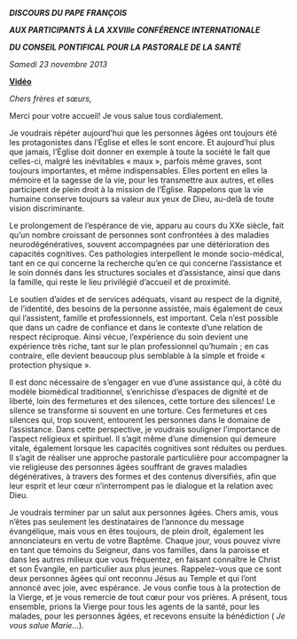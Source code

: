 ***DISCOURS DU PAPE FRANÇOIS***

***AUX PARTICIPANTS À LA XXVIIIe CONFÉRENCE INTERNATIONALE***

***DU CONSEIL PONTIFICAL POUR LA PASTORALE DE LA SANTÉ***

*Samedi 23 novembre 2013*

**[Vidéo](http://player.rv.va/vaticanplayer.asp?language=it&tic=VA_WQSW4ZPC)**

*Chers frères et sœurs,*

Merci pour votre accueil! Je vous salue tous cordialement.

Je voudrais répéter aujourd’hui que les personnes âgées ont toujours été les protagonistes dans l’Église et elles le sont encore. Et aujourd’hui plus que jamais, l’Église doit donner en exemple à toute la société le fait que celles-ci, malgré les inévitables « maux », parfois même graves, sont toujours importantes, et même indispensables. Elles portent en elles la mémoire et la sagesse de la vie, pour les transmettre aux autres, et elles participent de plein droit à la mission de l’Église. Rappelons que la vie humaine conserve toujours sa valeur aux yeux de Dieu, au-delà de toute vision discriminante.

Le prolongement de l’espérance de vie, apparu au cours du XXe siècle, fait qu’un nombre croissant de personnes sont confrontées à des maladies neurodégénératives, souvent accompagnées par une détérioration des capacités cognitives. Ces pathologies interpellent le monde socio-médical, tant en ce qui concerne la recherche qu’en ce qui concerne l’assistance et le soin donnés dans les structures sociales et d’assistance, ainsi que dans la famille, qui reste le lieu privilégié d’accueil et de proximité.

Le soutien d’aides et de services adéquats, visant au respect de la dignité, de l’identité, des besoins de la personne assistée, mais également de ceux qui l’assistent, famille et professionnels, est important. Cela n’est possible que dans un cadre de confiance et dans le contexte d’une relation de respect réciproque. Ainsi vécue, l’expérience du soin devient une expérience très riche, tant sur le plan professionnel qu’humain ; en cas contraire, elle devient beaucoup plus semblable à la simple et froide « protection physique ».

Il est donc nécessaire de s’engager en vue d’une assistance qui, à côté du modèle biomédical traditionnel, s’enrichisse d’espaces de dignité et de liberté, loin des fermetures et des silences, cette torture des silences! Le silence se transforme si souvent en une torture. Ces fermetures et ces silences qui, trop souvent, entourent les personnes dans le domaine de l’assistance. Dans cette perspective, je voudrais souligner l’importance de l’aspect religieux et spirituel. Il s’agit même d’une dimension qui demeure vitale, également lorsque les capacités cognitives sont réduites ou perdues. Il s’agit de réaliser une approche pastorale particulière pour accompagner la vie religieuse des personnes âgées souffrant de graves maladies dégénératives, à travers des formes et des contenus diversifiés, afin que leur esprit et leur cœur n’interrompent pas le dialogue et la relation avec Dieu.

Je voudrais terminer par un salut aux personnes âgées. Chers amis, vous n’êtes pas seulement les destinataires de l’annonce du message évangélique, mais vous en êtes toujours, de plein droit, également les annonciateurs en vertu de votre Baptême. Chaque jour, vous pouvez vivre en tant que témoins du Seigneur, dans vos familles, dans la paroisse et dans les autres milieux que vous fréquentez, en faisant connaître le Christ et son Évangile, en particulier aux plus jeunes. Rappelez-vous que ce sont deux personnes âgées qui ont reconnu Jésus au Temple et qui l’ont annoncé avec joie, avec espérance. Je vous confie tous à la protection de la Vierge, et je vous remercie de tout cœur pour vos prières. A présent, tous ensemble, prions la Vierge pour tous les agents de la santé, pour les malades, pour les personnes âgées, et recevons ensuite la bénédiction ( *Je vous salue Marie...*).